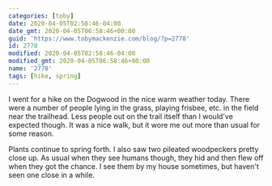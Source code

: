 ```yaml
---
categories: [toby]
date: 2020-04-05T02:58:46-04:00
date_gmt: 2020-04-05T06:58:46+00:00
guid: 'https://www.tobymackenzie.com/blog/?p=2778'
id: 2778
modified: 2020-04-05T02:58:46-04:00
modified_gmt: 2020-04-05T06:58:46+00:00
name: '2778'
tags: [hike, spring]
---
```


I went for a hike on the Dogwood in the nice warm weather today.<!--more-->  There were a number of people lying in the grass, playing frisbee, etc. in the field near the trailhead.  Less people out on the trail itself than I would've expected though.  It was a nice walk, but it wore me out more than usual for some reason.

Plants continue to spring forth.  I also saw two pileated woodpeckers pretty close up.  As usual when they see humans though, they hid and then flew off when they got the chance.  I see them by my house sometimes, but haven't seen one close in a while.
